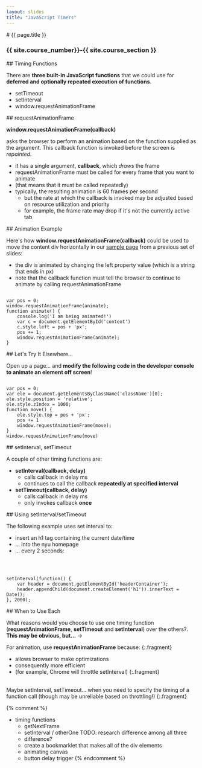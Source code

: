 ```yaml
---
layout: slides
title: "JavaScript Timers"
---
```

<section markdown="block" class="intro-slide">
# {{ page.title }}

### {{ site.course_number}}-{{ site.course_section }}

<p><small></small></p>
</section>

<section markdown="block">
## Timing Functions

There are __three built-in JavaScript functions__ that we could use for __deferred and optionally repeated execution of functions__.

* setTimeout
* setInterval
* window.requestAnimationFrame

</section>

<section markdown="block">
## requestAnimationFrame 

__window.requestAnimationFrame(callback)__ 

asks the browser to perform an animation based on the function supplied as the argument. This callback function is invoked before the screen is _repainted_. 

* it has a single argument, __callback__, which _draws_ the frame
* requestAnimationFrame must be called for every frame that you want to animate
* (that means that it must be called repeatedly)
* typically, the resulting animation is 60 frames per second
	* but the rate at which the callback is invoked may be adjusted based on resource utilization and priority
	* for example, the frame rate may drop if it's not the currently active tab 
</section>
<section markdown="block">
## Animation Example 

Here's how __window.requestAnimationFrame(callback)__ could be used to move the content div horizontally in our [sample page](../../code/class18.html) from a previous set of slides:

* the div is animated by changing the left property value (which is a string that ends in px)
* note that the callback function must tell the browser to continue to animate by calling requestAnimationFrame

<pre><code data-trim contenteditable>
var pos = 0;
window.requestAnimationFrame(animate);
function animate() {
	console.log('I am being animated!')
	var c = document.getElementById('content')
	c.style.left = pos + 'px';
	pos += 1;
	window.requestAnimationFrame(animate);
}
</code></pre>
</section>

<section markdown="block">
## Let's Try It Elsewhere...

Open up a page... and __modify the following code in the developer console to animate an element off screen__!

<pre><code data-trim contenteditable>
var pos = 0;
var ele = document.getElementsByClassName('className')[0];
ele.style.position = 'relative';
ele.style.zIndex = 1000;
function move() {
	ele.style.top = pos + 'px';
	pos += 1
	window.requestAnimationFrame(move);
}
window.requestAnimationFrame(move)
</code></pre>

</section>
<section markdown="block">
## setInterval, setTimeout

A couple of other timing functions are:

* __setInterval(callback, delay)__
	* calls callback in delay ms
	* continues to call the callback __repeatedly at specified interval__
* __setTimeout(callback, delay)__
	* calls callback in delay ms
	* only invokes callback __once__
</section>

<section markdown="block">
## Using setInterval/setTimeout

The following example uses set interval to:

* insert an h1 tag containing the current date/time
* ... into the nyu homepage 
* ... every 2 seconds:

<br>

<pre><code data-trim contenteditable>
setInterval(function() {
	var header = document.getElementById('headerContainer');
	header.appendChild(document.createElement('h1')).innerText = Date();
}, 2000);
</code></pre>
</section>

<section markdown="block">
## When to Use Each

What reasons would you choose to use one timing function (__requestAnimationFrame__, __setTimeout__ and __setInterval__) over the others?. __This may be obvious, but...__ &rarr;

For animation, use __requestAnimationFrame__ because:
{:.fragment}

* allows browser to make optimizations
* consequently more efficient
* (for example, Chrome will throttle setInterval)
{:.fragment}

<br>
Maybe setInterval, setTimeout... when you need to specify the timing of a function call (though may be unreliable based on throttling!)
{:.fragment}

</section>

{% comment %}
* timing functions
	* getNextFrame
	* setInterval / otherOne TODO: research difference among all three
	* difference? 
	* create a bookmarklet that makes all of the div elements
	* animating canvas
	* button delay trigger 
{% endcomment %}
